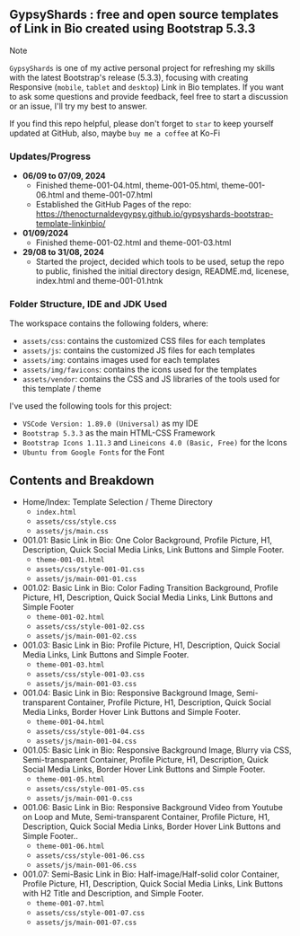 ## GypsyShards : free and open source templates of Link in Bio created using Bootstrap 5.3.3 

> [!NOTE]
> `GypsyShards` is one of my active personal project for refreshing my skills with the latest Bootstrap's release (5.3.3), focusing with creating Responsive (`mobile`, `tablet` and `desktop`) Link in Bio templates. If you want to ask some questions and provide feedback, feel free to start a discussion or an issue, I'll try my best to answer.

If you find this repo helpful, please don't forget to `star` to keep yourself updated at GitHub, also, maybe `buy me a coffee` at Ko-Fi

### Updates/Progress
- **06/09 to 07/09, 2024**
   - Finished theme-001-04.html, theme-001-05.html, theme-001-06.html and theme-001-07.html
   - Established the GitHub Pages of the repo: https://thenocturnaldevgypsy.github.io/gypsyshards-bootstrap-template-linkinbio/
- **01/09/2024**
   - Finished theme-001-02.html and theme-001-03.html
- **29/08 to 31/08, 2024**
   - Started the project, decided which tools to be used, setup the repo to public, finished the initial directory design, README.md, licenese, index.html and theme-001-01.htnk

### Folder Structure, IDE and JDK Used

The workspace contains the following folders, where:
- `assets/css`: contains the customized CSS files for each templates
- `assets/js`: contains the customized JS files for each templates
- `assets/img`: contains images used for each templates
- `assets/img/favicons`: contains the icons used for the templates
- `assets/vendor`: contains the CSS and JS libraries of the tools used for this template / theme

I've used the following tools for this project:
- `VSCode Version: 1.89.0 (Universal)` as my IDE
- `Bootstrap 5.3.3` as the main HTML-CSS Framework
- `Bootstrap Icons 1.11.3` and `Lineicons 4.0 (Basic, Free)` for the Icons
- `Ubuntu from Google Fonts` for the Font

## Contents and Breakdown
- Home/Index: Template Selection / Theme Directory
   - `index.html`
   - `assets/css/style.css`
   - `assets/js/main.css`
- 001.01: Basic Link in Bio: One Color Background, Profile Picture, H1, Description, Quick Social Media Links, Link Buttons and Simple Footer.
   - `theme-001-01.html`
   - `assets/css/style-001-01.css`
   - `assets/js/main-001-01.css`
- 001.02: Basic Link in Bio: Color Fading Transition Background, Profile Picture, H1, Description, Quick Social Media Links, Link Buttons and Simple Footer
   - `theme-001-02.html`
   - `assets/css/style-001-02.css`
   - `assets/js/main-001-02.css`
- 001.03: Basic Link in Bio: Profile Picture, H1, Description, Quick Social Media Links, Link Buttons and Simple Footer.
   - `theme-001-03.html`
   - `assets/css/style-001-03.css`
   - `assets/js/main-001-03.css`
- 001.04: Basic Link in Bio: Responsive Background Image, Semi-transparent Container, Profile Picture, H1, Description, Quick Social Media Links, Border Hover Link Buttons and Simple Footer.
   - `theme-001-04.html`
   - `assets/css/style-001-04.css`
   - `assets/js/main-001-04.css`
- 001.05: Basic Link in Bio: Responsive Background Image, Blurry via CSS, Semi-transparent Container, Profile Picture, H1, Description, Quick Social Media Links, Border Hover Link Buttons and Simple Footer.
   - `theme-001-05.html`
   - `assets/css/style-001-05.css`
   - `assets/js/main-001-0.css`
- 001.06: Basic Link in Bio: Responsive Background Video from Youtube on Loop and Mute, Semi-transparent Container, Profile Picture, H1, Description, Quick Social Media Links, Border Hover Link Buttons and Simple Footer..
   - `theme-001-06.html`
   - `assets/css/style-001-06.css`
   - `assets/js/main-001-06.css`
- 001.07: Semi-Basic Link in Bio: Half-image/Half-solid color Container, Profile Picture, H1, Description, Quick Social Media Links, Link Buttons with H2 Title and Description, and Simple Footer.
   - `theme-001-07.html`
   - `assets/css/style-001-07.css`
   - `assets/js/main-001-07.css`